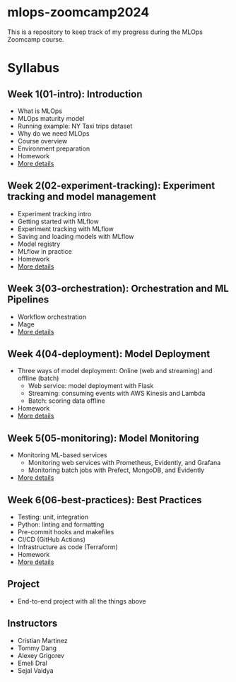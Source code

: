 # mlops-zoomcamp2024

This is a repository to keep track of my progress during the MLOps Zoomcamp course.

# Syllabus

## Week 1(01-intro): Introduction
- What is MLOps
- MLOps maturity model
- Running example: NY Taxi trips dataset
- Why do we need MLOps
- Course overview
- Environment preparation
- Homework
- [More details](https://github.com/Tobai24/mlops-zoomcamp2024/tree/main/01-intro)

## Week 2(02-experiment-tracking): Experiment tracking and model management
- Experiment tracking intro
- Getting started with MLflow
- Experiment tracking with MLflow
- Saving and loading models with MLflow
- Model registry
- MLflow in practice
- Homework
- [More details](https://github.com/Tobai24/mlops-zoomcamp2024/tree/main/02-experiment-tracking)

## Week 3(03-orchestration): Orchestration and ML Pipelines
- Workflow orchestration
- Mage
- [More details](https://github.com/Tobai24/mlops-zoomcamp2024/tree/main/03-orchestrations/mlops)

## Week 4(04-deployment): Model Deployment
- Three ways of model deployment: Online (web and streaming) and offline (batch)
  - Web service: model deployment with Flask
  - Streaming: consuming events with AWS Kinesis and Lambda
  - Batch: scoring data offline
- Homework
- [More details](https://github.com/Tobai24/mlops-zoomcamp2024/tree/main/04-deployment)

## Week 5(05-monitoring): Model Monitoring
- Monitoring ML-based services
  - Monitoring web services with Prometheus, Evidently, and Grafana
  - Monitoring batch jobs with Prefect, MongoDB, and Evidently
- [More details](https://github.com/Tobai24/mlops-zoomcamp2024/tree/main/05-monitoring)

## Week 6(06-best-practices): Best Practices
- Testing: unit, integration
- Python: linting and formatting
- Pre-commit hooks and makefiles
- CI/CD (GitHub Actions)
- Infrastructure as code (Terraform)
- Homework
- [More details](https://github.com/Tobai24/mlops-zoomcamp2024/tree/main/06-best-practices)

## Project
- End-to-end project with all the things above


## Instructors
- Cristian Martinez
- Tommy Dang
- Alexey Grigorev
- Emeli Dral
- Sejal Vaidya
